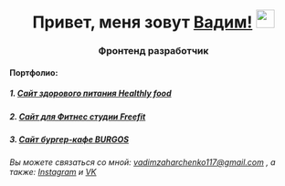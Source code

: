 <h1 align="center">Привет, меня зовут <a href="#" target="_blank">Вадим!</a> 
<img src="https://github.com/blackcater/blackcater/raw/main/images/Hi.gif" height="32"/></h1>
<h3 align="center">Фронтенд разработчик</h3>

<h4 align="left">Портфолио:</h4>
<h5>1. <a href="https://vadimzakharchenko.github.io/Modue02-Shop/dist/" target="_blank">Сайт здорового питания Healthly food</a></h5>
<h5>2. <a href="https://vadimzakharchenko.github.io/Module01-Final-Work/online-gym.html" target="_blank">Сайт для Фитнес студии Freefit</a></h5>
<h5>3. <a href="https://vadimzakharchenko.github.io/Module01-Burger/index.html" target="_blank">Сайт бургер-кафе BURGOS</a></h5>


###### Вы можете связаться со мной: vadimzaharchenko117@gmail.com , а также: [Instagram](https://instagram/vadim__zakharchenko) и [VK](https://vk.com/id226763322)
